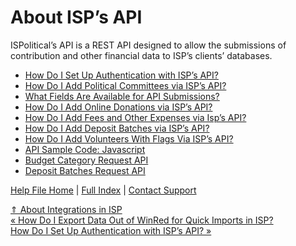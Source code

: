  About ISP’s API
==========

ISPolitical’s API is a REST API designed to allow the submissions of contribution and other financial data to ISP’s clients’ databases.

* [How Do I Set Up Authentication with ISP’s API?](https://ispolitical.com/How-Do-I-Set-Up-Authentication-with-ISP-s-API)
* [How Do I Add Political Committees via ISP’s API?](https://ispolitical.com/How-Do-I-Add-Political-Committees-via-ISP-s-API)
* [What Fields Are Available for API Submissions?](https://ispolitical.com/What-Fields-Are-Available-for-API-Submissions)
* [How Do I Add Online Donations via ISP’s API?](https://ispolitical.com/How-Do-I-Add-Online-Donations-via-ISP-s-API)
* [How Do I Add Fees and Other Expenses via Isp’s API?](https://ispolitical.com/How-Do-I-Add-Fees-and-Other-Expenses-via-Isp-s-API)
* [How Do I Add Deposit Batches via ISP’s API?](https://ispolitical.com/How-Do-I-Add-Deposit-Batches-via-ISP-s-API)
* [How Do I Add Volunteers With Flags Via ISP’s API?](https://ispolitical.com/How-Do-I-Add-Volunteers-With-Flags-Via-ISP-s-API)
* [API Sample Code: Javascript](https://ispolitical.com/API-Sample-Code-Javascript)
* [Budget Category Request API](https://ispolitical.com/Budget-Category-Request-API)
* [Deposit Batches Request API](https://ispolitical.com/Deposit-Batches-Request-API)

[Help File Home](/help/) | [Full Index](/Help-File-Directory/) | [Contact Support](mailto:support@ISPolitical.com)

[⇑ About Integrations in ISP](/About-Integrations-in-ISP)  
[« How Do I Export Data Out of WinRed for Quick Imports in ISP?](/How-Do-I-Export-Data-Out-of-WinRed-for-Quick-Imports-in-ISP)  
[How Do I Set Up Authentication with ISP’s API? »](/How-Do-I-Set-Up-Authentication-with-ISP-s-API)